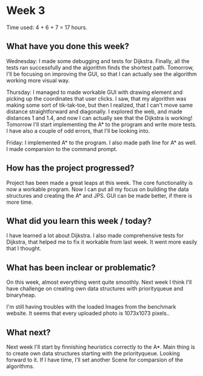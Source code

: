 # Week 3

Time used: 4 + 6 + 7 = 17 hours.

## What have you done this week?

Wednesday: I made some debugging and tests for Dijkstra. Finally, all the tests ran successfully and the algorithm finds the shortest path. Tomorrow, I'll be focusing on improving the GUI, so that I can actually see the algorithm working more visual way. 

Thursday: I managed to made workable GUI with drawing element and picking up the coordinates that user clicks. I saw, that my algorithm was making some sort of tik-tak-toe, but then I realized, that I can't move same distance straightforward and diagonally. I explored the web, and made distances 1 and 1.4, and now I can actually see that the Dijkstra is working! Tomorrow I'll start implementing the A* to the program and write more tests. I have also a couple of odd errors, that I'll be looking into. 

Friday: I implemented A* to the program. I also made path line for A* as well. I made comparsion to the command prompt. 

## How has the project progressed?

Project has been made a great leaps at this week. The core functionality is now a workable program. Now I can put all my focus on building the data structures and creating the A* and JPS. GUI can be made better, if there is more time.

## What did you learn this week / today?

I have learned a lot about Dijkstra. I also made comprehensive tests for Dijkstra, that helped me to fix it workable from last week. It went more easily that I thought.  

## What has been inclear or problematic? 

On this week, almost everything went quite smoothly. Next week I think I'll have challenge on creating own data structures with priorityqueue and binaryheap.

I'm still having troubles with the loaded Images from the benchmark website. It seems that every uploaded photo is 1073x1073 pixels.. 

## What next?

Next week I'll start by finnishing heuristics correctly to the A*. Main thing is to create own data structures starting with the priorityqueue. Looking forward to it. If I have time, I'll set another Scene for comparsion of the algorithms. 